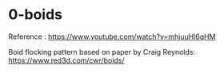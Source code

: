 # 0-boids
Reference : https://www.youtube.com/watch?v=mhjuuHl6qHM

Boid flocking pattern based on paper by Craig Reynolds: https://www.red3d.com/cwr/boids/

  